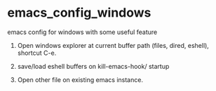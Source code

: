 # emacs_config_windows
emacs config for windows with some useful feature

1. Open windows explorer at current buffer path (files, dired, eshell), shortcut C-e.

2. save/load eshell buffers on kill-emacs-hook/ startup

3. Open other file on existing emacs instance.
